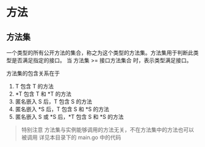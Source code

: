 # 方法

## 方法集

一个类型的所有公开方法的集合，称之为这个类型的方法集。方法集用于判断此类型是否满足指定的接口。
当 方法集 >= 接口方法集合 时，表示类型满足接口。

方法集的包含关系在于

1. T 包含 T 的方法
1. *T 包含 T 和 *T 的方法
1. 匿名嵌入 S 后，T 包含 S 的方法
1. 匿名嵌入 *S 后，T 包含 S 和 *S 的方法
1. 匿名嵌入 S 或 *S 后，*T 包含 S 和 *S 的方法

> 特别注意
> 方法集与实例能够调用的方法无关，不在方法集中的方法也可以被调用
> 详见本目录下的 main.go 中的代码
